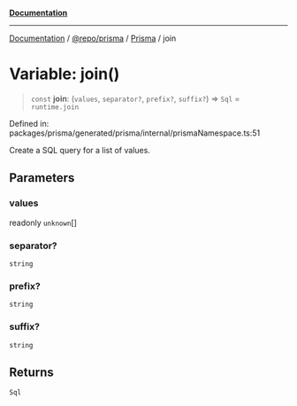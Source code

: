 [**Documentation**](../../../../../README.md)

***

[Documentation](../../../../../README.md) / [@repo/prisma](../../../README.md) / [Prisma](../README.md) / join

# Variable: join()

> `const` **join**: (`values`, `separator?`, `prefix?`, `suffix?`) => `Sql` = `runtime.join`

Defined in: packages/prisma/generated/prisma/internal/prismaNamespace.ts:51

Create a SQL query for a list of values.

## Parameters

### values

readonly `unknown`[]

### separator?

`string`

### prefix?

`string`

### suffix?

`string`

## Returns

`Sql`
